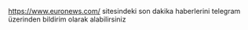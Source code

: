https://www.euronews.com/ sitesindeki son dakika haberlerini telegram üzerinden bildirim olarak alabilirsiniz
